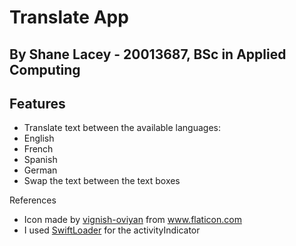 # Translate App
## By Shane Lacey - 20013687, BSc in Applied Computing

## Features
- Translate text between the available languages:
- English
- French
- Spanish
- German
- Swap the text between the text boxes

References
- Icon made by [vignish-oviyan](http://www.flaticon.com/authors/vignesh-oviyan) from www.flaticon.com
- I used [SwiftLoader](https://github.com/leoru/SwiftLoader) for the activityIndicator

